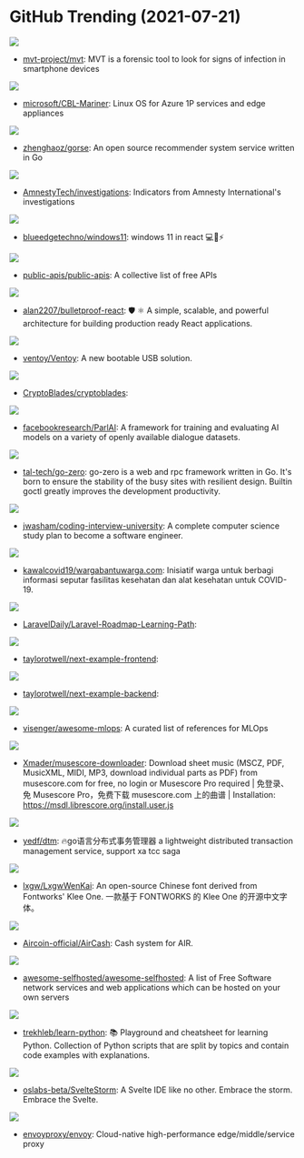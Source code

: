 # GitHub Trending (2021-07-21)

![](https://img.shields.io/badge/Python-New%20766-green?style=flat-square&logo=appveyor)
- [mvt-project/mvt](https://github.com/mvt-project/mvt): MVT is a forensic tool to look for signs of infection in smartphone devices

![](https://img.shields.io/badge/Go-New%20270-green?style=flat-square&logo=appveyor)
- [microsoft/CBL-Mariner](https://github.com/microsoft/CBL-Mariner): Linux OS for Azure 1P services and edge appliances

![](https://img.shields.io/badge/Go-New%20515-green?style=flat-square&logo=appveyor)
- [zhenghaoz/gorse](https://github.com/zhenghaoz/gorse): An open source recommender system service written in Go

![](https://img.shields.io/badge/Python-New%20139-green?style=flat-square&logo=appveyor)
- [AmnestyTech/investigations](https://github.com/AmnestyTech/investigations): Indicators from Amnesty International's investigations

![](https://img.shields.io/badge/CSS-New%20120-green?style=flat-square&logo=appveyor)
- [blueedgetechno/windows11](https://github.com/blueedgetechno/windows11): windows 11 in react 💻🌈⚡

![](https://img.shields.io/badge/Python-New%20635-green?style=flat-square&logo=appveyor)
- [public-apis/public-apis](https://github.com/public-apis/public-apis): A collective list of free APIs

![](https://img.shields.io/badge/TypeScript-New%20180-green?style=flat-square&logo=appveyor)
- [alan2207/bulletproof-react](https://github.com/alan2207/bulletproof-react): 🛡️ ⚛️ A simple, scalable, and powerful architecture for building production ready React applications.

![](https://img.shields.io/badge/C-New%20353-green?style=flat-square&logo=appveyor)
- [ventoy/Ventoy](https://github.com/ventoy/Ventoy): A new bootable USB solution.

![](https://img.shields.io/badge/Vue-New%2012-green?style=flat-square&logo=appveyor)
- [CryptoBlades/cryptoblades](https://github.com/CryptoBlades/cryptoblades): 

![](https://img.shields.io/badge/Python-New%20101-green?style=flat-square&logo=appveyor)
- [facebookresearch/ParlAI](https://github.com/facebookresearch/ParlAI): A framework for training and evaluating AI models on a variety of openly available dialogue datasets.

![](https://img.shields.io/badge/Go-New%2040-green?style=flat-square&logo=appveyor)
- [tal-tech/go-zero](https://github.com/tal-tech/go-zero): go-zero is a web and rpc framework written in Go. It's born to ensure the stability of the busy sites with resilient design. Builtin goctl greatly improves the development productivity.

![](https://img.shields.io/badge/none-New%20109-green?style=flat-square&logo=appveyor)
- [jwasham/coding-interview-university](https://github.com/jwasham/coding-interview-university): A complete computer science study plan to become a software engineer.

![](https://img.shields.io/badge/TypeScript-New%2019-green?style=flat-square&logo=appveyor)
- [kawalcovid19/wargabantuwarga.com](https://github.com/kawalcovid19/wargabantuwarga.com): Inisiatif warga untuk berbagi informasi seputar fasilitas kesehatan dan alat kesehatan untuk COVID-19.

![](https://img.shields.io/badge/none-New%2091-green?style=flat-square&logo=appveyor)
- [LaravelDaily/Laravel-Roadmap-Learning-Path](https://github.com/LaravelDaily/Laravel-Roadmap-Learning-Path): 

![](https://img.shields.io/badge/JavaScript-New%2045-green?style=flat-square&logo=appveyor)
- [taylorotwell/next-example-frontend](https://github.com/taylorotwell/next-example-frontend): 

![](https://img.shields.io/badge/PHP-New%2030-green?style=flat-square&logo=appveyor)
- [taylorotwell/next-example-backend](https://github.com/taylorotwell/next-example-backend): 

![](https://img.shields.io/badge/none-New%2040-green?style=flat-square&logo=appveyor)
- [visenger/awesome-mlops](https://github.com/visenger/awesome-mlops): A curated list of references for MLOps

![](https://img.shields.io/badge/TypeScript-New%2079-green?style=flat-square&logo=appveyor)
- [Xmader/musescore-downloader](https://github.com/Xmader/musescore-downloader): Download sheet music (MSCZ, PDF, MusicXML, MIDI, MP3, download individual parts as PDF) from musescore.com for free, no login or Musescore Pro required | 免登录、免 Musescore Pro，免费下载 musescore.com 上的曲谱 | Installation: https://msdl.librescore.org/install.user.js

![](https://img.shields.io/badge/Go-New%2093-green?style=flat-square&logo=appveyor)
- [yedf/dtm](https://github.com/yedf/dtm): 🔥go语言分布式事务管理器 a lightweight distributed transaction management service, support xa tcc saga

![](https://img.shields.io/badge/none-New%20169-green?style=flat-square&logo=appveyor)
- [lxgw/LxgwWenKai](https://github.com/lxgw/LxgwWenKai): An open-source Chinese font derived from Fontworks' Klee One. 一款基于 FONTWORKS 的 Klee One 的开源中文字体。

![](https://img.shields.io/badge/none-New%20237-green?style=flat-square&logo=appveyor)
- [Aircoin-official/AirCash](https://github.com/Aircoin-official/AirCash): Cash system for AIR.

![](https://img.shields.io/badge/JavaScript-New%20291-green?style=flat-square&logo=appveyor)
- [awesome-selfhosted/awesome-selfhosted](https://github.com/awesome-selfhosted/awesome-selfhosted): A list of Free Software network services and web applications which can be hosted on your own servers

![](https://img.shields.io/badge/Python-New%20244-green?style=flat-square&logo=appveyor)
- [trekhleb/learn-python](https://github.com/trekhleb/learn-python): 📚 Playground and cheatsheet for learning Python. Collection of Python scripts that are split by topics and contain code examples with explanations.

![](https://img.shields.io/badge/Svelte-New%2048-green?style=flat-square&logo=appveyor)
- [oslabs-beta/SvelteStorm](https://github.com/oslabs-beta/SvelteStorm): A Svelte IDE like no other. Embrace the storm. Embrace the Svelte.

![](https://img.shields.io/badge/C%2B%2B-New%2010-green?style=flat-square&logo=appveyor)
- [envoyproxy/envoy](https://github.com/envoyproxy/envoy): Cloud-native high-performance edge/middle/service proxy

